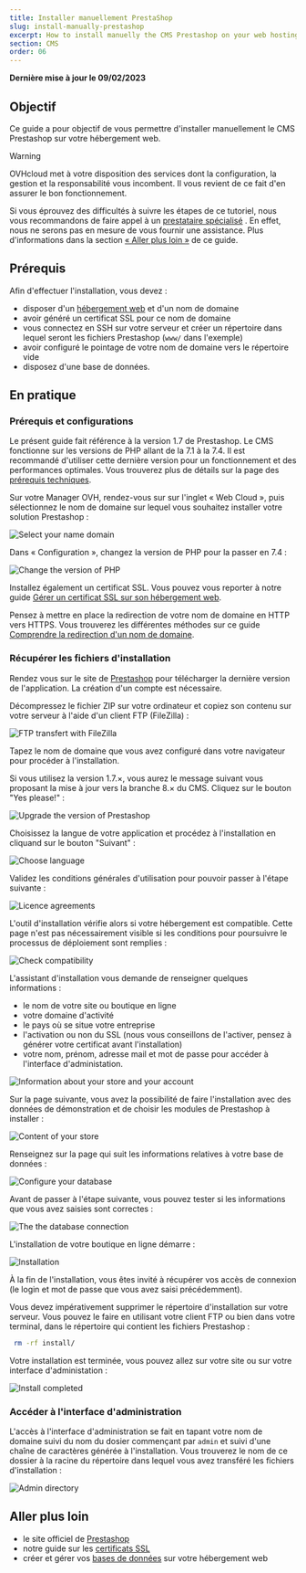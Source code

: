 ```yaml
---
title: Installer manuellement PrestaShop
slug: install-manually-prestashop
excerpt: How to install manuelly the CMS Prestashop on your web hosting
section: CMS
order: 06
---
```


**Dernière mise à jour le 09/02/2023**

## Objectif

Ce guide a pour objectif de vous permettre d'installer manuellement le CMS Prestashop sur votre hébergement web.

> [!warning]
>
> OVHcloud met à votre disposition des services dont la configuration, la gestion et la responsabilité vous incombent. Il vous revient de ce fait d'en assurer le bon fonctionnement.
> 
> Si vous éprouvez des difficultés à suivre les étapes de ce tutoriel, nous vous recommandons de faire appel à un [prestataire spécialisé](https://partner.ovhcloud.com/fr/) . En effet, nous ne serons pas en mesure de vous fournir une assistance. Plus d'informations dans la section [« Aller plus loin »](#go-further) de ce guide.
>

## Prérequis

Afin d'effectuer l'installation, vous devez :
- disposer d'un [hébergement web](https://www.ovhcloud.com/fr/web-hosting/) et d'un nom de domaine
- avoir généré un certificat SSL pour ce nom de domaine
- vous connectez en SSH sur votre serveur et créer un répertoire dans lequel seront les fichiers Prestashop (`www/` dans l'exemple)
- avoir configuré le pointage de votre nom de domaine vers le répertoire vide
- disposez d'une base de données.

## En pratique

### Prérequis et configurations

Le présent guide fait référence à la version 1.7 de Prestashop. Le CMS fonctionne sur les versions de PHP allant de la 7.1 à la 7.4. Il est recommandé d'utiliser cette dernière version pour un fonctionnement et des performances optimales. Vous trouverez plus de détails sur la page des [prérequis techniques](https://devdocs.prestashop-project.org/1.7/basics/installation/system-requirements/).

Sur votre Manager OVH, rendez-vous sur sur l'inglet « Web Cloud », puis sélectionnez le nom de domaine sur lequel vous souhaitez installer votre solution Prestashop :

![Select your name domain](images/prestashop_manual_installation_1.png)

Dans « Configuration », changez la version de PHP pour la passer en 7.4 :

![Change the version of PHP](images/prestashop_manual_installation_2.png)

Installez également un certificat SSL. Vous pouvez vous reporter à notre guide [Gérer un certificat SSL sur son hébergement web](https://docs.ovh.com/fr/hosting/les-certificats-ssl-sur-les-hebergements-web/).

Pensez à mettre en place la redirection de votre nom de domaine en HTTP vers HTTPS. Vous trouverez les différentes méthodes sur ce guide [Comprendre la redirection d'un nom de domaine](https://docs.ovh.com/fr/domains/redirection-nom-de-domaine/#comprendre-la-redirection-dun-nom-de-domaine).

### Récupérer les fichiers d'installation

Rendez vous sur le site de [Prestashop](https://www.prestashop.com/en/download) pour télécharger la dernière version de l'application. La création d'un compte est nécessaire.

Décompressez le fichier ZIP sur votre ordinateur et copiez son contenu sur votre serveur à l'aide d'un client FTP (FileZilla) :

![FTP transfert with FileZilla](images/prestashop_manual_installation_3.png)

Tapez le nom de domaine que vous avez configuré dans votre navigateur pour procéder à l'installation.

Si vous utilisez la version 1.7.×, vous aurez le message suivant vous proposant la mise à jour vers la branche 8.× du CMS. Cliquez sur le bouton "Yes please!" :

![Upgrade the version of Prestashop](images/prestashop_manual_installation_4.png)

Choisissez la langue de votre application et procédez à l'installation en cliquand sur le bouton "Suivant" :

![Choose language](images/prestashop_manual_installation_5.png)

Validez les conditions générales d'utilisation pour pouvoir passer à l'étape suivante :

![Licence agreements](images/prestashop_manual_installation_6.png)

L'outil d'installation vérifie alors si votre hébergement est compatible. Cette page n'est pas nécessairement visible si les conditions pour poursuivre le processus de déploiement sont remplies :

![Check compatibility](images/prestashop_manual_installation_7.png)

L'assistant d'installation vous demande de renseigner quelques informations :

- le nom de votre site ou boutique en ligne
- votre domaine d'activité
- le pays où se situe votre entreprise
- l'activation ou non du SSL (nous vous conseillons de l'activer, pensez à générer votre certificat avant l'installation)
- votre nom, prénom, adresse mail et mot de passe pour accéder à l'interface d'administation.

![Information about your store and your account](images/prestashop_manual_installation_8.png)

Sur la page suivante, vous avez la possibilité de faire l'installation avec des données de démonstration et de choisir les modules de Prestashop à installer :

![Content of your store](images/prestashop_manual_installation_9.png)

Renseignez sur la page qui suit les informations relatives à votre base de données :

![Configure your database](images/prestashop_manual_installation_10.png)

Avant de passer à l'étape suivante, vous pouvez tester si les informations que vous avez saisies sont correctes :

![The the database connection](images/prestashop_manual_installation_11.png)

L'installation de votre boutique en ligne démarre :

![Installation](images/prestashop_manual_installation_12.png)

À la fin de l'installation, vous êtes invité à récupérer vos accès de connexion (le login et mot de passe que vous avez saisi précédemment).

Vous devez impérativement supprimer le répertoire d'installation sur votre serveur. Vous pouvez le faire en utilisant votre client FTP ou bien dans votre terminal, dans le répertoire qui contient les fichiers Prestashop :

```sh
 rm -rf install/
```

Votre installation est terminée, vous pouvez allez sur votre site ou sur votre interface d'administation :

![Install completed](images/prestashop_manual_installation_13.png)

### Accéder à l'interface d'administration

L'accès à l'interface d'administration se fait en tapant votre nom de domaine suivi du nom du dosier commençant par `admin` et suivi d'une chaîne de caractères générée à l'installation. Vous trouverez le nom de ce dossier à la racine du répertoire dans lequel vous avez transféré les fichiers d'installation :

![Admin directory](images/prestashop_manual_installation_14.png)

## Aller plus loin

- le site officiel de [Prestashop](https://www.prestashop.com/)
- notre guide sur les [certificats SSL](https://docs.ovh.com/fr/hosting/les-certificats-ssl-sur-les-hebergements-web/)
- créer et gérer vos [bases de données](https://docs.ovh.com/fr/hosting/creer-base-de-donnees/) sur votre hébergement web